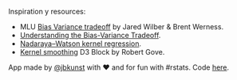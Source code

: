 Inspiration y resources:

- MLU [Bias Variance tradeoff](https://mlu-explain.github.io/bias-variance/) by Jared Wilber & Brent Werness.
- [Understanding the Bias-Variance Tradeoff](https://scott.fortmann-roe.com/docs/BiasVariance.html).
- [Nadaraya–Watson kernel regression](https://en.wikipedia.org/wiki/Kernel_regression#Nadaraya%E2%80%93Watson_kernel_regression).
- [Kernel smoothing](https://bl.ocks.org/rpgove/073d6cb996d7de1d52935790139c4240) D3 Block by Robert Gove.


App made by [@jbkunst](https://twitter.com/jbkunst) with ❤️ and for fun with #rstats. Code 
[here](https://github.com/jbkunst/shiny-apps-educational).
